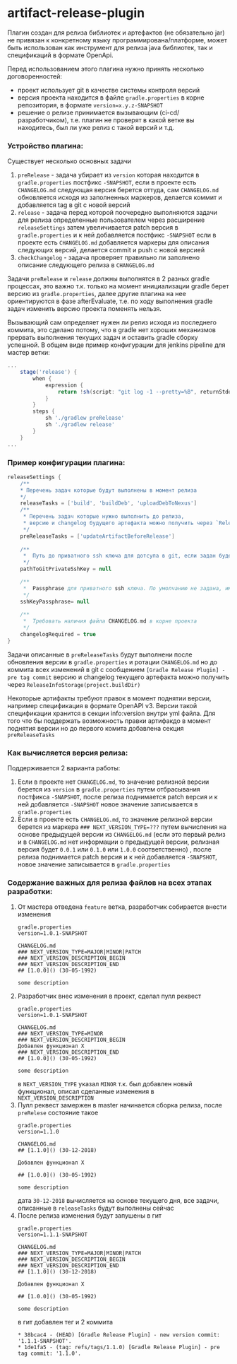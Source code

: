 # artifact-release-plugin

Плагин создан для релиза библиотек и артефактов (не обязательно jar) не привязан к конкретному языку программирована/платформе, может быть использован как инструмент для релиза java библиотек, так и спецификаций в формате OpenApi.

Перед использованием этого плагина нужно принять несколько договоренностей:
* проект использует git в качестве системы контроля версий
* версия проекта находится в файле ```gradle.properties``` в корне репозитория, в формате ```version=x.y.z-SNAPSHOT```
* решение о релизе принимается вызывающим (ci-cd/разработчиком), т.е. плагин не проверят в какой ветке вы находитесь, был ли уже релиз с такой версий и т.д.

### Устройство плагина: 

Существует несколько основных задачи

1. ```preRelease``` - задача убирает из ```version``` которая находится в ```gradle.properties``` постфикс ```-SNAPSHOT```,   если в проекте есть ```CHANGELOG.md``` следующая версия берется оттуда, сам ```CHANGELOG.md``` обновляется исходя из заполненных маркеров,  делается коммит и добавляется tag в git с новой версий    
1. ```release``` - задача перед которой поочередно выполняются задачи для релиза определенные пользователем через расширение ```releaseSettings``` затем увеличивается patch версия в ```gradle.properties``` и  к ней добавляется постфикс ```-SNAPSHOT``` если в проекте есть ```CHANGELOG.md``` добавляется маркеры для описания следующих версий, делается commit и push с новой версией
1. ```checkChangelog``` - задача проверяет правильно ли заполнено описание следующего релиза в ```CHANGELOG.md```

Задачи ```preRelease``` и ```release``` должны выполнятся в 2 разных gradle процессах, это важно т.к. только на момент инициализации gradle берет версию из ```gradle.properties```, далее другие плагина на нее ориентируются в фазе afterEvaluate, т.е. по ходу выполнения gradle задач изменить версию проекта поменять нельзя.

Вызывающий сам определяет нужен ли релиз исходя из последнего коммита, это сделано потому, что в gradle нет хороших механизмов прервать выполнения текущих задач и оставить gradle сборку успешной.
В общем виде пример конфигурации для jenkins pipeline для мастер ветки:
```groovy
...
    stage('release') {
        when {                  
            expression {                
                return !sh(script: "git log -1 --pretty=%B", returnStdout: true).trim().startsWith("[Gradle Release Plugin]")
            }                
        }
        steps {
            sh './gradlew preRelease'                
            sh './gradlew release'                
        }                        
    }
...    
```


### Пример конфигурации плагина:
```groovy
releaseSettings {
    /**
    * Перечень задач которые будут выполнены в момент релиза  
    */
    releaseTasks = ['build', 'buildDeb', 'uploadDebToNexus']    
    /**
     * Перечень задач которые нужно выполнить до релиза, 
     * версию и changelog будущего артефакта можно получить через `ReleaseInfoStorage(project.buildDir)` 
     */
    preReleaseTasks = ['updateArtifactBeforeRelease']
    
    /**
     *  Путь до приватного ssh ключа для дотсупа в git, если задан будет использоваться
     */
    pathToGitPrivateSshKey = null

    /**
     *  Passphrase для приватного ssh ключа. По умолчанию не задана, имеет смысл совместно с pathToGitPrivateSshKey
     */
    sshKeyPassphrase= null
    
    /**
     *  Требовать наличия файла CHANGELOG.md в корне проекта
     */
    changelogRequired = true
}
```

Задачи описанные в `preReleaseTasks` будут выполнени после обновления версии в ```gradle.properties``` и ротации ```CHANGELOG.md``` но до коммита всех изменений в git c сообщением `[Gradle Release Plugin] - pre tag commit` версию и changelog текущего артефакта можно получить через `ReleaseInfoStorage(project.buildDir)`

Некоторые артифакты требуют правок в момент поднятии версии, например спецификация в формате OpenAPI v3. Версии такой спецификации хранится в секции info:version внутри yml файла. 
Для того что бы поддержать возможность правки артифакдо в момент поднятия версии но до первого комита добавлена секция `preReleaseTasks`  

### Как вычисляется версия релиза:

Поддерживается 2 варианта работы:
1. Если в проекте нет ```CHANGELOG.md```, то значение релизной версии берется из ```version``` в ```gradle.properties``` путем отбрасывания постфикса ```-SNAPSHOT```, после релиза поднимается patch версия и к ней добавляется ```-SNAPSHOT```   новое значение записывается в ```gradle.properties```
1. Если в проекте есть ```CHANGELOG.md```, то значение релизной версии берется из маркера ```### NEXT_VERSION_TYPE=???``` путем вычисления на основе предыдущей версии из ```CHANGELOG.md```  (если это первый релиз и в ```CHANGELOG.md``` нет информации о предыдущей версии, релизная версия будет ```0.0.1``` или ```0.1.0``` или ```1.0.0``` соответственно) , после релиза поднимается patch версия и к ней добавляется ```-SNAPSHOT```, новое значение записывается в ```gradle.properties```

### Содержание важных для релиза файлов на всех этапах разработки:
1. От мастера отведена ```feature``` ветка, разработчик собирается внести изменения       
   ```
   gradle.properties
   version=1.0.1-SNAPSHOT
   ```
   ```
   CHANGELOG.md
   ### NEXT_VERSION_TYPE=MAJOR|MINOR|PATCH
   ### NEXT_VERSION_DESCRIPTION_BEGIN
   ### NEXT_VERSION_DESCRIPTION_END
   ## [1.0.0]() (30-05-1992)
   
   some description
   ```
1. Разработчик внес изменения в проект, сделал пулл реквест 
   ```
   gradle.properties
   version=1.0.1-SNAPSHOT
    ```
   ```
   CHANGELOG.md
   ### NEXT_VERSION_TYPE=MINOR
   ### NEXT_VERSION_DESCRIPTION_BEGIN
   Добавлен функционал Х
   ### NEXT_VERSION_DESCRIPTION_END
   ## [1.0.0]() (30-05-1992)
   
   some description
   ```
   в ```NEXT_VERSION_TYPE``` указал ```MINOR``` т.к. был добавлен новый функционал, описал сделанные изменения в  ```NEXT_VERSION_DESCRIPTION``` 
1. Пулл реквест замержен в master начинается сборка релиза, после ```preRelese``` состояние такое
   ```
   gradle.properties
   version=1.1.0
   ```
   ```
   CHANGELOG.md
   ## [1.1.0]() (30-12-2018)
    
   Добавлен функционал Х
 
   ## [1.0.0]() (30-05-1992)
    
   some description
   ``` 
   дата ```30-12-2018``` вычисляется на основе текущего дня, все задачи, описанные в ```releaseTasks``` будут выполнены сейчас
1. После релиза изменения будут запушены в гит
   ```
   gradle.properties
   version=1.1.1-SNAPSHOT
   ```
   ```
   CHANGELOG.md
   ### NEXT_VERSION_TYPE=MAJOR|MINOR|PATCH
   ### NEXT_VERSION_DESCRIPTION_BEGIN
   ### NEXT_VERSION_DESCRIPTION_END   
   ## [1.1.0]() (30-12-2018)
   
   Добавлен функционал Х
 
   ## [1.0.0]() (30-05-1992)
    
   some description
   ```     
   в гит добавлен тег и 2 коммита 
   ```
   * 38bcac4 - (HEAD) [Gradle Release Plugin] - new version commit: '1.1.1-SNAPSHOT'. 
   * 1de1fa5 - (tag: refs/tags/1.1.0) [Gradle Release Plugin] - pre tag commit: '1.1.0'. 
   ```   